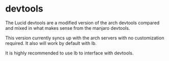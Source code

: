 devtools
=====

The Lucid devtools are a modified version of the arch devtools compared and mixed in what makes sense from the manjaro devtools.

This version currently syncs up with the arch servers with no customization required. It also will work by default with lb.

It is highly recommended to use lb to interface with devtools.